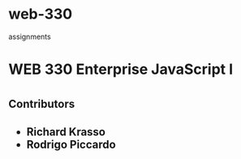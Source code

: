 # web-330
assignments 

<h1>WEB 330 Enterprise JavaScript l<h1>
<h2>Contributors<h2>
<ul>
    <li>Richard Krasso </li>
    <li>Rodrigo Piccardo</li>
 </ul>